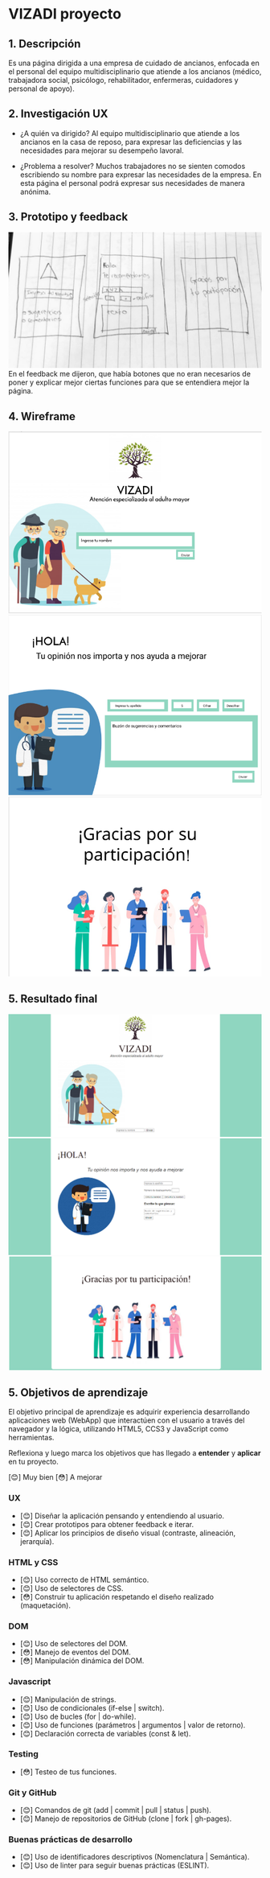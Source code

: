 # VIZADI proyecto

## 1. Descripción

Es una página dirigida a una empresa de cuidado de ancianos, enfocada en el personal del equipo multidisciplinario que atiende a los ancianos (médico, trabajadora social, psicólogo, rehabilitador, enfermeras, cuidadores y personal de apoyo).


## 2. Investigación UX

* ¿A quién va dirigido?
  Al equipo multidisciplinario que atiende a los ancianos en la casa de reposo, para expresar las deficiencias y las necesidades para mejorar su desempeño lavoral.

* ¿Problema a resolver?
 Muchos trabajadores no se sienten comodos escribiendo su nombre para expresar las necesidades de la empresa. En esta página el personal podrá expresar sus necesidades de manera anónima.

## 3. Prototipo y feedback

<img src= "img1/prototipofoto.png">
<br>
En el feedback me dijeron, que había botones que no eran necesarios de poner y explicar mejor ciertas funciones para que se entendiera mejor la página.

## 4. Wireframe

<img src= "img1/prot1.png">

<img src= "img1/prot2.png">

<img src= "img1/prot3.png">

## 5. Resultado final

<img src= "img1/zay-1.png">

<img src= "img1/zay-2.png">

<img src= "img1/zay-3.png">

## 5. Objetivos de aprendizaje

El objetivo principal de aprendizaje es adquirir experiencia desarrollando
aplicaciones web (WebApp) que interactúen con el usuario a través del navegador
y la lógica, utilizando HTML5, CCS3 y JavaScript como herramientas.

Reflexiona y luego marca los objetivos que has llegado a **entender** y **aplicar** en tu proyecto.

 [:blush:] Muy bien
 [:flushed:] A mejorar 

### UX

- [:blush:] Diseñar la aplicación pensando y entendiendo al usuario.
- [:blush:] Crear prototipos para obtener feedback e iterar.
- [:blush:] Aplicar los principios de diseño visual (contraste, alineación, jerarquía).

### HTML y CSS

- [:blush:] Uso correcto de HTML semántico.
- [:blush:] Uso de selectores de CSS.
- [:flushed:] Construir tu aplicación respetando el diseño realizado (maquetación).

### DOM

- [:blush:] Uso de selectores del DOM.
- [:flushed:] Manejo de eventos del DOM.
- [:flushed:] Manipulación dinámica del DOM.

### Javascript

- [:blush:] Manipulación de strings.
- [:blush:] Uso de condicionales (if-else | switch).
- [:blush:] Uso de bucles (for | do-while).    
- [:blush:] Uso de funciones (parámetros | argumentos | valor de retorno).
- [:blush:] Declaración correcta de variables (const & let).

### Testing
- [:flushed:] Testeo de tus funciones.

### Git y GitHub
- [:blush:] Comandos de git (add | commit | pull | status | push).
- [:blush:] Manejo de repositorios de GitHub (clone | fork | gh-pages).

### Buenas prácticas de desarrollo
- [:blush:] Uso de identificadores descriptivos (Nomenclatura | Semántica).
- [:blush:] Uso de linter para seguir buenas prácticas (ESLINT).



